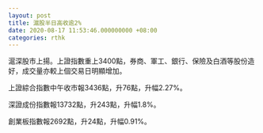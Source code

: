 ```yaml
---
layout: post
title: 滬股半日高收逾2%
date: 2020-08-17 11:53:46.000000000 +08:00
categories: rthk
---
```


滬深股市上揚。上證指數重上3400點，券商、軍工、銀行、保險及白酒等股份造好，成交量亦較上個交易日明顯增加。

上證綜合指數中午收市報3436點，升76點，升幅2.27%。

深證成份指數報13732點，升243點，升幅1.8%。

創業板指數報2692點，升24點，升幅0.91%。
